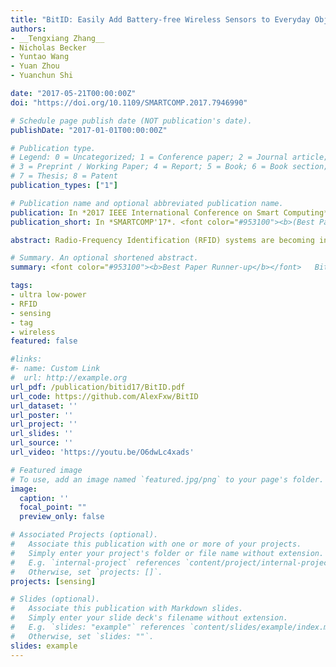 ```yaml
---
title: "BitID: Easily Add Battery-free Wireless Sensors to Everyday Objects"
authors:
- __Tengxiang Zhang__
- Nicholas Becker
- Yuntao Wang
- Yuan Zhou
- Yuanchun Shi

date: "2017-05-21T00:00:00Z"
doi: "https://doi.org/10.1109/SMARTCOMP.2017.7946990"

# Schedule page publish date (NOT publication's date).
publishDate: "2017-01-01T00:00:00Z"

# Publication type.
# Legend: 0 = Uncategorized; 1 = Conference paper; 2 = Journal article;
# 3 = Preprint / Working Paper; 4 = Report; 5 = Book; 6 = Book section;
# 7 = Thesis; 8 = Patent
publication_types: ["1"]

# Publication name and optional abbreviated publication name.
publication: In *2017 IEEE International Conference on Smart Computing*, Hongkong, China, May 2017. 
publication_short: In *SMARTCOMP'17*. <font color="#953100"><b>(Best Paper Runner-up)</b></font><br/><font color="grey">BitID adds sensing ability to everyday objects in an easy-to-deploy, low-cost, and maintenance-free manner</font>

abstract: Radio-Frequency Identification (RFID) systems are becoming increasingly used within smart environments. In this paper, we propose BitID, a passive Ultra-High Frequency (UHF) RFID based sensing technique that can easily be made using off-the-shelf tags. BitID can be added to everyday objects to enable sensing and control capabilities. With a simple shorting mechanism, BitID is able to differentiate between two states of the object to which it is attached (for example, whether a door is open or closed). We explain the working principle of BitID, and demonstrate how to build and apply it to target objects. We also show that by using a three layered system architecture, BitID can be used for various applications, including event detection, energy monitoring, fitness tracking, human behavior tracking and control.

# Summary. An optional shortened abstract.
summary: <font color="#953100"><b>Best Paper Runner-up</b></font>   BitID adds sensing ability to everyday objects in a DIY, low-cost, and maintenance-free manner.

tags:
- ultra low-power
- RFID 
- sensing
- tag
- wireless
featured: false

#links:
#- name: Custom Link
#  url: http://example.org
url_pdf: /publication/bitid17/BitID.pdf
url_code: https://github.com/AlexFxw/BitID
url_dataset: ''
url_poster: ''
url_project: ''
url_slides: ''
url_source: ''
url_video: 'https://youtu.be/O6dwLc4xads'

# Featured image
# To use, add an image named `featured.jpg/png` to your page's folder. 
image:
  caption: ''
  focal_point: ""
  preview_only: false

# Associated Projects (optional).
#   Associate this publication with one or more of your projects.
#   Simply enter your project's folder or file name without extension.
#   E.g. `internal-project` references `content/project/internal-project/index.md`.
#   Otherwise, set `projects: []`.
projects: [sensing]

# Slides (optional).
#   Associate this publication with Markdown slides.
#   Simply enter your slide deck's filename without extension.
#   E.g. `slides: "example"` references `content/slides/example/index.md`.
#   Otherwise, set `slides: ""`.
slides: example
---
```


<!-- {{% alert note %}}
Click the *Cite* button above to demo the feature to enable visitors to import publication metadata into their reference management software.
{{% /alert %}}

{{% alert note %}}
Click the *Slides* button above to demo Academic's Markdown slides feature.
{{% /alert %}} -->

<!-- Supplementary notes can be added here, including [code and math](https://sourcethemes.com/academic/docs/writing-markdown-latex/). -->
